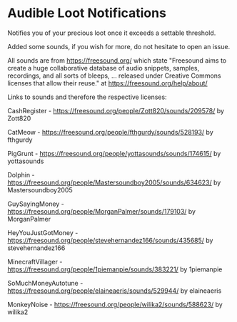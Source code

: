 # Audible Loot Notifications

Notifies you of your precious loot once it exceeds a settable threshold.

Added some sounds, if you wish for more, do not hesitate to open an issue.


All sounds are from https://freesound.org/ which state "Freesound aims to create a huge collaborative database of audio snippets, samples, recordings, and all sorts of bleeps, ... released under Creative Commons licenses that allow their reuse." at https://freesound.org/help/about/

Links to sounds and therefore the respective licenses:

CashRegister - https://freesound.org/people/Zott820/sounds/209578/ by Zott820

CatMeow - https://freesound.org/people/fthgurdy/sounds/528193/ by fthgurdy

PigGrunt - https://freesound.org/people/yottasounds/sounds/174615/ by yottasounds

Dolphin - https://freesound.org/people/Mastersoundboy2005/sounds/634623/ by Mastersoundboy2005

GuySayingMoney - https://freesound.org/people/MorganPalmer/sounds/179103/ by MorganPalmer

HeyYouJustGotMoney - https://freesound.org/people/stevehernandez166/sounds/435685/ by stevehernandez166

MinecraftVillager - https://freesound.org/people/1piemanpie/sounds/383221/ by 1piemanpie

SoMuchMoneyAutotune - https://freesound.org/people/elaineaeris/sounds/529944/ by elaineaeris

MonkeyNoise - https://freesound.org/people/wilika2/sounds/588623/ by wilika2
